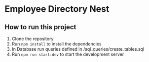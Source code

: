 # Employee Directory Nest

## How to run this project

1. Clone the repository
2. Run `npm install` to install the dependencies
3. In Database run queries defined in /sql_queries/create_tables.sql
4. Run `npm run start:dev` to start the development server
